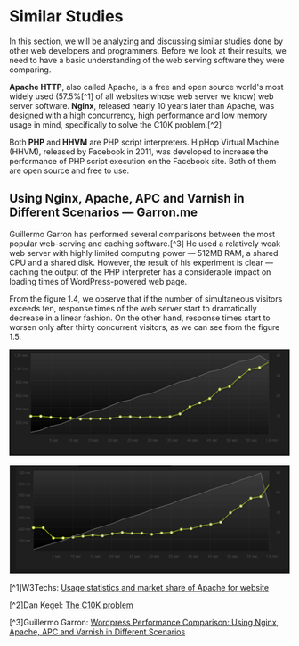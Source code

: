# Similar Studies

In this section, we will be analyzing and discussing similar studies done by other web developers and programmers. Before we look at their results, we need to have a basic understanding of the web serving software they were comparing.

**Apache HTTP**, also called Apache, is a free and open source world's most widely used (57.5%[^1] of all websites whose web server we know) web server software. **Nginx**, released nearly 10 years later than Apache, was designed with a high concurrency, high performance and low memory usage in mind, specifically to solve the C10K problem.[^2]

Both **PHP** and **HHVM** are PHP script interpreters. HipHop Virtual Machine (HHVM), released by Facebook in 2011, was developed to increase the performance of PHP script execution on the Facebook site. Both of them are open source and free to use.

## Using Nginx, Apache, APC and Varnish in Different Scenarios — Garron.me

Guillermo Garron has performed several comparisons between the most popular web-serving and caching software.[^3] He used a relatively weak web server with highly limited computing power — 512MB RAM, a shared CPU and a shared disk. However, the result of his experiment is clear — caching the output of the PHP interpreter has a considerable impact on loading times of WordPress-powered web page.

From the figure 1.4, we observe that if the number of simultaneous visitors exceeds ten, response times of the web server start to dramatically decrease in a linear fashion. On the other hand, response times start to worsen only after thirty concurrent visitors, as we can see from the figure 1.5.

![Figure 1.4: Apache HTTP + PHP, no opcode caching](../figures/garron-no-cache.png)

![Figure 1.5: Apache HTTP + PHP, APC opcode caching](../figures/garron-apc-cache.png)

[^1]W3Techs: [Usage statistics and market share of Apache for website](http://w3techs.com/technologies/details/ws-apache/all/all)

[^2]Dan Kegel: [The C10K problem](http://www.kegel.com/c10k.html)

[^3]Guillermo Garron: [Wordpress Performance Comparison: Using Nginx, Apache, APC and Varnish in Different Scenarios](http://www.garron.me/en/linux/apache-vs-nginx-php-fpm-varnish-apc-wordpress-performance.html)